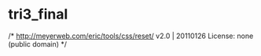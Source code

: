 # tri3_final
/* http://meyerweb.com/eric/tools/css/reset/ 
   v2.0 | 20110126
   License: none (public domain)
*/